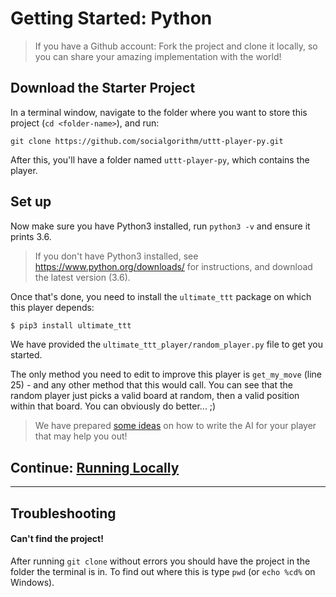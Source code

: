 # Getting Started: Python

> If you have a Github account: Fork the project and clone it locally, so you can share your amazing implementation with the world!

## Download the Starter Project

In a terminal window, navigate to the folder where you want to store this project (`cd <folder-name>`), and run:

```console
git clone https://github.com/socialgorithm/uttt-player-py.git
```

After this, you'll have a folder named `uttt-player-py`, which contains the player.

## Set up

Now make sure you have Python3 installed, run `python3 -v` and ensure it prints 3.6.

> If you don't have Python3 installed, see https://www.python.org/downloads/ for instructions, and download the latest version (3.6).

Once that's done, you need to install the `ultimate_ttt` package on which this player depends:

```bash
$ pip3 install ultimate_ttt
```

We have provided the `ultimate_ttt_player/random_player.py` file to get you started.

The only method you need to edit to improve this player is `get_my_move` (line 25) - and any other method that this would call. You can see that the random player just picks a valid board at random, then a valid position within that board. You can obviously do better... ;)

> We have prepared [some ideas](ideas.md) on how to write the AI for your player that may help you out!

## Continue: [Running Locally](testing_locally.md)

--------

## Troubleshooting

#### Can't find the project!

After running `git clone` without errors you should have the project in the folder the terminal is in. To find out where this is type `pwd` (or `echo %cd%` on Windows).